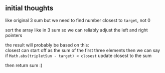 ## initial thoughts
like original 3 sum but we need to find number closest to `target`, not 0

sort the array like in 3 sum so we can reliably adjust the left and right pointers

the result will probably be based on this:\
closest can start off as the sum of the first three elements
then we can say if `Math.abs(tripletSum - target) < closest` update closest to the sum

then return sum :)